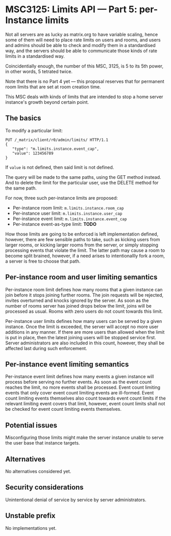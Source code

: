 # MSC3125: Limits API — Part 5: per-Instance limits

Not all servers are as lucky as matrix.org to have variable scaling,
hence some of them will need to place rate limits on users and rooms,
and users and admins should be able to check and modify them in a
standardised way, and the servers should be able to communicate those
kinds of rate limits in a standardised way.

Coincidentially enough, the number of this MSC, 3125, is 5 to its 5th
power, in other words, 5 tetrated twice.

Note that there is no Part 4 yet — this proposal reserves that for
permanent room limits that are set at room creation time.

This MSC deals with kinds of limits that are intended to stop a home
server instance's growth beyond certain point.

## The basics

To modify a particular limit:
```
PUT /_matrix/client/r0/admin/limits/ HTTP/1.1
{
   "type": "m.limits.instance.event_cap",
   "value": 123456789
}
```
If `value` is not defined, then said limit is not defined.

The query will be made to the same paths, using the GET method instead.
And to delete the limit for the particular user, use the DELETE method
for the same path.

For now, three such per-instance limits are proposed:
*  Per-instance room limit: `m.limits.instance.room_cap` 
*  Per-instance user limit: `m.limits.instance.user_cap`
*  Per-instance event limit: `m.limits.instance.event_cap`
 *  Per-instance event-as-type limit: **TODO**

How those limits are going to be enforced is left implementation defined,
however, there are few sensible paths to take, such as kicking users from
larger rooms, or kicking larger rooms from the server, or simply stopping
processing events that violate the limit. The latter path may cause a room
to become split brained, however, if a need arises to intentionallly fork
a room, a server is free to choose that path.

## Per-instance room and user limiting semantics

Per-instance room limit defines how many rooms that a given instance can
join before it stops joining further rooms. The join requests will be
rejected, invites overturned and knocks ignored by the server. As soon
as the number of rooms server has joined drops below the limit, joins
will be processed as usual. Rooms with zero users do not count towards
this limit.

Per-instance user limits defines how many users can be served by a given
instance. Once the limit is exceeded, the server will accept no more
user additions in any manner. If there are more users than allowed when
the limit is put in place, then the latest joining users will be stopped
service first. Server administrators are also included in this count,
however, they shall be affected last during such enforcement.

## Per-instance event limiting semantics

Per-instance event limit defines how many events a given instance will
process before serving no further events. As soon as the event count
reaches the limit, no more events shall be processed. Event count limiting
events that only cover event count limiting events are ill-formed. Event
count limiting events themselves also count towards event count limits
if the relevant limiting event covers that limit, however, event count
limits shall not be checked for event count limiting events themselves.

## Potential issues

Misconfiguring those limits might make the server instance unable to
serve the user base that instance targets.

## Alternatives

No alternatives considered yet.

## Security considerations

Unintentional denial of service by service by server administrators.

## Unstable prefix

No implementations yet.
